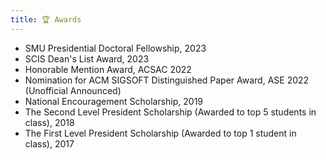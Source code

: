 ```yaml
---
title: 🏆 Awards
---
```


- SMU Presidential Doctoral Fellowship, 2023
- SCIS Dean's List Award, 2023
- Honorable Mention Award, ACSAC 2022
- Nomination for ACM SIGSOFT Distinguished Paper Award, ASE 2022 (Unofficial Announced)
- National Encouragement Scholarship, 2019
- The Second Level President Scholarship (Awarded to top 5 students in class), 2018
- The First Level President Scholarship (Awarded to top 1 student in class), 2017
